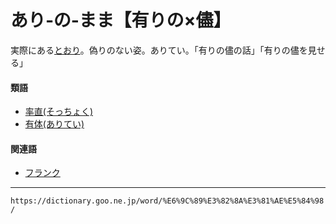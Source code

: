 # あり‐の‐まま【有りの×儘】

実際にある[とおり](N3文法64「どおり・とおり」按照、正如)。偽りのない姿。ありてい。「有りの儘の話」「有りの儘を見せる」

#### 類語

-   [率直(そっちょく)](https://dictionary.goo.ne.jp/word/%E7%8E%87%E7%9B%B4/#jn-130852)
-   [有体(ありてい)](https://dictionary.goo.ne.jp/word/%E6%9C%89%E3%82%8A%E4%BD%93/#jn-7559)

#### 関連語

-   [フランク](https://dictionary.goo.ne.jp/word/%E3%83%95%E3%83%A9%E3%83%B3%E3%82%AF/#jn-195360)

---
`https://dictionary.goo.ne.jp/word/%E6%9C%89%E3%82%8A%E3%81%AE%E5%84%98/`